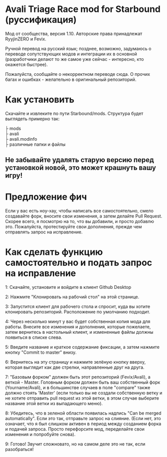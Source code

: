 # Avali Triage Race mod for Starbound (руссификация)
Мод от сообщества, версия 1.10. Авторские права принадлежат RyyjinZERO и Fevix.

Ручной перевод на русский язык; позднее, возможно, задумаюсь о переводе сопутствующих модов и интеграции их в основной (разработчики делают то же самое уже сейчас - интересно, кто окажется быстрее).

Пожалуйста, сообщайте о некорректном переводе сюда. О прочих багах и ошибках - желательно в оригинальный репозиторий.

# Как установить
Скачайте и извлеките по пути Starbound/mods. Структура будет выглядеть примерно так: 

├︎ mods  
  ├︎ avali  
    ├︎ avali.modinfo  
    ├︎ различные папки и файлы  

## Не забывайте удалять старую версию перед установкой новой, это может крашнуть вашу игру!

# Предложение фич
Если у вас есть ноу-хау, чтобы написать все самостоятельно, смело создавайте форк, вносите свои изменения, а затем делайте Pull Request. Скорее всего, я посмотрю на то, что вы добавили, и просто добавлю это. Пожалуйста, протестируйте свои дополнения, прежде чем отправлять запрос на исправление.

# Как сделать функцию самостоятельно и подать запрос на исправление
1: Скачайте, установите и войдите в клиент Github Desktop

2: Нажмите "Клонировать на рабочий стол" на этой странице.

3: Запустится клиент для рабочего стола и спросит, куда вы хотите клонировать репозиторий. Расположение по умолчанию подходит.

4: Через несколько минут у вас будет собственная копия мода для работы. Внесите все изменения и дополнения, которые пожелаете, затем вернитесь в настольный клиент, и измененные файлы должны появиться в списке слева.

5: Введите название и краткое содержание фиксации, а затем нажмите кнопку "Commit to master" внизу.

6: Вернитесь на эту страницу и нажмите зелёную кнопку вверху, которая выглядит как две стрелки, направленные друг на друга.

7: "Базовым форком" должен быть этот репозиторий (Fevix/Avali), а веткой - Master. Головным форком должен быть ваш собственный форк (Yourname/Avali), и в большинстве случаев в поле "compare" также должно стоять 'Master' (если только вы не создали собственную ветку и не хотите отправить pull request из этой ветки, в этом случае выберите название этой ветки из выпадающего меню).

8: Убедитесь, что в зеленой области появилась надпись "Can be merged automatically". Если это так, отправьте запрос на слияние. (Если нет, это означает, что я был слишком активен в период между созданием форка и подачей запроса. Просто перефорсите мод, переделайте свои изменения и попробуйте снова).

9: Готово! Звучит сложновато, но на самом деле это не так, если разобраться!
